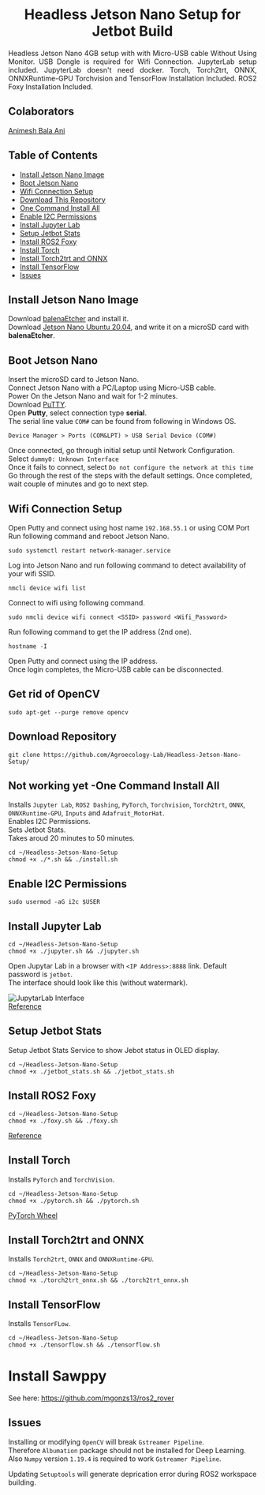 <p align="center">
  <h1 align="center">Headless Jetson Nano Setup for Jetbot Build</h1>
</p>

<p align="justify">
Headless Jetson Nano 4GB setup with with Micro-USB cable Without Using Monitor. USB Dongle is required for Wifi Connection. JupyterLab setup included. JupyterLab doesn't need docker. Torch, Torch2trt, ONNX, ONNXRuntime-GPU Torchvision and TensorFlow Installation Included. ROS2 Foxy Installation Included.
</p>
  
## Colaborators
[Animesh Bala Ani](https://www.linkedin.com/in/ani717/)

## Table of Contents
* [Install Jetson Nano Image](#install) <br/>
* [Boot Jetson Nano](#boot) <br/>
* [Wifi Connection Setup](#wifi) <br/>
* [Download This Repository](#repository) <br/>
* [One Command Install All](#all) <br/>
* [Enable I2C Permissions](#i2c) <br/>
* [Install Jupyter Lab](#jupytarlab) <br/>
* [Setup Jetbot Stats](#stats) <br/>
* [Install ROS2 Foxy](#ros2foxy) <br/>
* [Install Torch](#torch) <br/>
* [Install Torch2trt and ONNX](#torch2trt) <br/>
* [Install TensorFlow](#tf) <br/>
* [Issues](#issue) <br/>

## Install Jetson Nano Image <a name="install"></a>
Download [balenaEtcher](https://www.balena.io/etcher/) and install it.</br>
Download [Jetson Nano Ubuntu 20.04](https://github.com/Qengineering/Jetson-Nano-Ubuntu-20-image), and write it on a microSD card with **balenaEtcher**.</br>

## Boot Jetson Nano <a name="boot"></a>
Insert the microSD card to Jetson Nano.</br>
Connect Jetson Nano with a PC/Laptop using Micro-USB cable.</br>
Power On the Jetson Nano and wait for 1-2 minutes.</br>
Download [PuTTY](https://www.putty.org/).<br/>
Open **Putty**, select connection type **serial**.<br/>
The serial line value `COM#` can be found from following in Windows OS.</br>
```
Device Manager > Ports (COM&LPT) > USB Serial Device (COM#)
```
Once connected, go through initial setup until Network Configuration.</br>
Select `dummy0: Unknown Interface`</br>
Once it fails to connect, select `Do not configure the network at this time`</br>
Go through the rest of the steps with the default settings.
Once completed, wait couple of minutes and go to next step.

## Wifi Connection Setup <a name="wifi"></a>
Open Putty and connect using host name `192.168.55.1` or using COM Port<br/>
Run following command and reboot Jetson Nano.</br>
```
sudo systemctl restart network-manager.service
```
Log into Jetson Nano and run following command to detect availability of your wifi SSID.</br>
```
nmcli device wifi list
```
Connect to wifi using following command.</br>
```
sudo nmcli device wifi connect <SSID> password <Wifi_Password>
```
Run following command to get the IP address (2nd one).</br>
```
hostname -I
```
Open Putty and connect using the IP address.<br/>
Once login completes, the Micro-USB cable can be disconnected.

## Get rid of OpenCV

```
sudo apt-get --purge remove opencv
```


## Download Repository <a name="repository"></a>
```
git clone https://github.com/Agroecology-Lab/Headless-Jetson-Nano-Setup/
```

## Not working yet -One Command Install All <a name="all"></a>
Installs `Jupyter Lab`, `ROS2 Dashing`, `PyTorch`, `Torchvision`, `Torch2trt`, `ONNX`, `ONNXRuntime-GPU`, `Inputs` and `Adafruit_MotorHat`.<br/>
Enables I2C Permissions.<br/>
Sets Jetbot Stats.<br/>
Takes aroud 20 minutes to 50 minutes.<br/>
```
cd ~/Headless-Jetson-Nano-Setup
chmod +x ./*.sh && ./install.sh
```

## Enable I2C Permissions <a name="i2c"></a>
```
sudo usermod -aG i2c $USER
```

## Install Jupyter Lab <a name="jupytarlab"></a>
```
cd ~/Headless-Jetson-Nano-Setup
chmod +x ./jupyter.sh && ./jupyter.sh
```
Open Jupytar Lab in a browser with `<IP Address>:8888` link. Default password is `jetbot`.<br/> 
The interface should look like this (without watermark).<br/>

<img src="JupytarLab.png" alt="JupytarLab Interface" class="inline"/><br/>
[Reference](https://github.com/NVIDIA-AI-IOT/jetbot/wiki/Create-SD-Card-Image-From-Scratch)

## Setup Jetbot Stats <a name="stats"></a>
Setup Jetbot Stats Service to show Jebot status in OLED display.<br/>
```
cd ~/Headless-Jetson-Nano-Setup
chmod +x ./jetbot_stats.sh && ./jetbot_stats.sh
```

## Install ROS2 Foxy <a name="ros2foxy"></a>
```
cd ~/Headless-Jetson-Nano-Setup
chmod +x ./foxy.sh && ./foxy.sh
```
[Reference](https://docs.ros.org/en/dashing/Installation/Ubuntu-Install-Debians.html)

## Install Torch <a name="torch"></a>
Installs `PyTorch` and `TorchVision`.<br/>
```
cd ~/Headless-Jetson-Nano-Setup
chmod +x ./pytorch.sh && ./pytorch.sh
```
[PyTorch Wheel](https://forums.developer.nvidia.com/t/pytorch-for-jetson-version-1-9-0-now-available/72048)<br/>

## Install Torch2trt and ONNX <a name="torch2trt"></a>
Installs `Torch2trt`, `ONNX` and `ONNXRuntime-GPU`.<br/>
```
cd ~/Headless-Jetson-Nano-Setup
chmod +x ./torch2trt_onnx.sh && ./torch2trt_onnx.sh
```

## Install TensorFlow <a name="tf"></a>
Installs `TensorFLow`.<br/>
```
cd ~/Headless-Jetson-Nano-Setup
chmod +x ./tensorflow.sh && ./tensorflow.sh
```

# Install Sawppy

See here: https://github.com/mgonzs13/ros2_rover

## Issues <a name="issue"></a>
Installing or modifying `OpenCV` will break `Gstreamer Pipeline`.<br/>
Therefore `Albumation` package should not be installed for Deep Learning.<br/>
Also `Numpy` version `1.19.4` is required to work `Gstreamer Pipeline`.<br/>

Updating `Setuptools` will generate deprication error during ROS2 workspace building.<br/>

